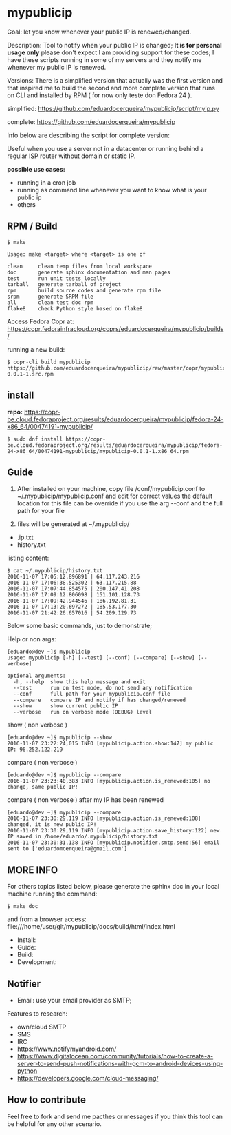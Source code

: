 # mypublicip

Goal: let you know whenever your public IP is renewed/changed.

Description: Tool to notify when your public IP is changed; **It is for personal usage only** please don't expect I am providing support for these codes; I have these scripts running in some of my servers and they notify me whenever my public IP is renewed.

Versions: There is a simplified version that actually was the first version and that inspired me to build the second and more complete version
that runs on CLI and installed by RPM ( for now only teste don Fedora 24 ).

simplified: https://github.com/eduardocerqueira/mypublicip/script/myip.py

complete: https://github.com/eduardocerqueira/mypublicip

Info below are describing the script for complete version:

Useful when you use a server not in a datacenter or running behind a regular ISP router without domain or static IP.

**possible use cases:**

* running in a cron job
* running as command line whenever you want to know what is your public ip
* others


## RPM / Build

	$ make

	Usage: make <target> where <target> is one of

	clean     clean temp files from local workspace
	doc       generate sphinx documentation and man pages
	test      run unit tests locally
	tarball   generate tarball of project
	rpm       build source codes and generate rpm file
	srpm      generate SRPM file
	all       clean test doc rpm
	flake8    check Python style based on flake8


Access Fedora Copr at: https://copr.fedorainfracloud.org/coprs/eduardocerqueira/mypublicip/builds/

running a new build:

	$ copr-cli build mypublicip https://github.com/eduardocerqueira/mypublicip/raw/master/copr/mypublicip-0.0.1-1.src.rpm


## install

**repo:** https://copr-be.cloud.fedoraproject.org/results/eduardocerqueira/mypublicip/fedora-24-x86_64/00474191-mypublicip/

	$ sudo dnf install https://copr-be.cloud.fedoraproject.org/results/eduardocerqueira/mypublicip/fedora-24-x86_64/00474191-mypublicip/mypublicip-0.0.1-1.x86_64.rpm


## Guide

1. After installed on your machine, copy file /conf/mypublicip.conf to ~/.mypublicip/mypublicip.conf and edit for correct values
the default location for this file can be override if you use the arg --conf and the full path for your file

2. files will be generated at ~/.mypublicip/
 * .ip.txt
 * history.txt

listing content:

	$ cat ~/.mypublicip/history.txt
	2016-11-07 17:05:12.896891 | 64.117.243.216
	2016-11-07 17:06:38.525302 | 63.117.215.88
	2016-11-07 17:07:44.854575 | 200.147.41.208
	2016-11-07 17:09:12.806098 | 151.101.128.73
	2016-11-07 17:09:42.944546 | 186.192.81.31
	2016-11-07 17:13:20.697272 | 185.53.177.30
	2016-11-07 21:42:26.657016 | 54.209.129.73


Below some basic commands, just to demonstrate;

Help or non args:

	[eduardo@dev ~]$ mypublicip
	usage: mypublicip [-h] [--test] [--conf] [--compare] [--show] [--verbose]

	optional arguments:
	  -h, --help  show this help message and exit
	  --test      run on test mode, do not send any notification
	  --conf      full path for your mypublicip.conf file
	  --compare   compare IP and notify if has changed/renewed
	  --show      show current public IP
	  --verbose   run on verbose mode (DEBUG) level

show ( non verbose )

	[eduardo@dev ~]$ mypublicip --show
	2016-11-07 23:22:24,015 INFO [mypublicip.action.show:147] my public IP: 96.252.122.219

compare ( non verbose )

	[eduardo@dev ~]$ mypublicip --compare
	2016-11-07 23:23:40,383 INFO [mypublicip.action.is_renewed:105] no change, same public IP!

compare ( non verbose ) after my IP has been renewed

	[eduardo@dev ~]$ mypublicip --compare
	2016-11-07 23:30:29,119 INFO [mypublicip.action.is_renewed:108] changed, it is new public IP!
	2016-11-07 23:30:29,119 INFO [mypublicip.action.save_history:122] new IP saved in /home/eduardo/.mypublicip/history.txt
	2016-11-07 23:30:31,138 INFO [mypublicip.notifier.smtp.send:56] email sent to ['eduardomcerqueira@gmail.com']



## MORE INFO

For others topics listed below, please generate the sphinx doc in your local machine running the command:

	$ make doc

and from a browser access: file:///home/user/git/mypublicip/docs/build/html/index.html

* Install:
* Guide:
* Build:
* Development:


## Notifier

 * Email: use your email provider as SMTP;

Features to research:

 * own/cloud SMTP
 * SMS
 * IRC
 * https://www.notifymyandroid.com/
 * https://www.digitalocean.com/community/tutorials/how-to-create-a-server-to-send-push-notifications-with-gcm-to-android-devices-using-python
 * https://developers.google.com/cloud-messaging/

 ## How to contribute

 Feel free to fork and send me pacthes or messages if you think this tool can be helpful for any other scenario.

